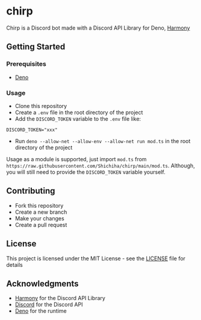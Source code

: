 # chirp

Chirp is a Discord bot made with a Discord API Library for Deno, [Harmony](https://github.com/harmonyland/harmony)  

## Getting Started

### Prerequisites

- [Deno](https://deno.land/)

### Usage

- Clone this repository
- Create a `.env` file in the root directory of the project
- Add the `DISCORD_TOKEN` variable to the `.env` file like:
  
```
DISCORD_TOKEN="xxx"
```

- Run `deno --allow-net --allow-env --allow-net run mod.ts` in the root directory of the project
  
Usage as a module is supported, just import `mod.ts` from `https://raw.githubusercontent.com/Shichiha/chirp/main/mod.ts`. Although, you will still need to provide the `DISCORD_TOKEN` variable yourself.

## Contributing

- Fork this repository
- Create a new branch
- Make your changes
- Create a pull request

## License

This project is licensed under the MIT License - see the [LICENSE](LICENSE) file for details

## Acknowledgments

- [Harmony](https://github.com/harmonyland/harmony) for the Discord API Library
- [Discord](https://discord.com/) for the Discord API
- [Deno](https://deno.land/) for the runtime



